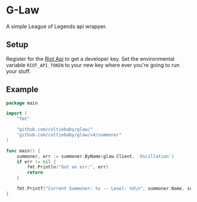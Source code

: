 # G-Law

A simple League of Legends api wrapper.

## Setup

Register for the [Riot Api](https://developer.games.com/) to get a developer key.
Set the environmental variable `RIOT_API_TOKEN` to your new key where ever you're going
to run your stuff.

## Example
```go
package main

import (
	"fmt"

	"github.com/coltiebaby/glaw/"
	"github.com/coltiebaby/glaw/v4/summoner"
)

func main() {
	summoner, err := summoner.ByName(glaw.Client, `Oscillation`)
	if err != nil {
		fmt.Println("Got an err:", err)
		return
	}

	fmt.Printf("Current Summoner: %s -- Level: %d\n", summoner.Name, summoner.SummonerLevel)
}
```
